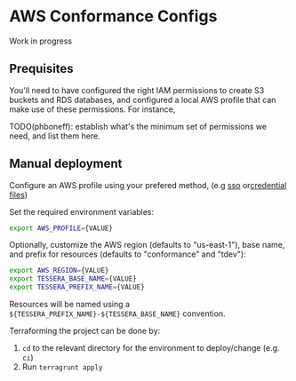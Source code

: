 # AWS Conformance Configs

Work in progress

## Prequisites

You'll need to have configured the right IAM permissions to create S3 buckets
and RDS databases, and configured a local AWS profile that can make use of
these permissions. For instance, 

TODO(phboneff): establish what's the minimum set of permissions we need, and list
them here.

## Manual deployment

Configure an AWS profile using your prefered method, (e.g
[sso](https://docs.aws.amazon.com/cli/latest/userguide/cli-configure-sso.html)
or[credential
files](https://docs.aws.amazon.com/cli/v1/userguide/cli-configure-files.html))

Set the required environment variables:
```bash
export AWS_PROFILE={VALUE}
```

Optionally, customize the AWS region (defaults to "us-east-1"),
base name, and prefix for resources (defaults to "conformance" and "tdev"):
```bash
export AWS_REGION={VALUE}
export TESSERA_BASE_NAME={VALUE}
export TESSERA_PREFIX_NAME={VALUE}
```

Resources will be named using a `${TESSERA_PREFIX_NAME}-${TESSERA_BASE_NAME}`
convention.

Terraforming the project can be done by:
 1. `cd` to the relevant directory for the environment to deploy/change (e.g. `ci`)
 2. Run `terragrunt apply`

